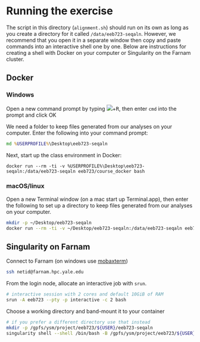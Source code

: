 
# Running the exercise

The script in this directory (`alignment.sh`) should run on its own as long as you create a directory for it called `/data/eeb723-seqaln`. However, we recommend that you open it in a separate window then copy and paste commands into an interactive shell one by one. Below are instructions for creating a shell with Docker on your computer or Singularity on the Farnam cluster.

## Docker

### Windows

Open a new command prompt by typing <kbd><img src=http://i.stack.imgur.com/B8Zit.png></kbd>+<kbd>R</kbd>, then enter `cmd` into the prompt and click OK


We need a folder to keep files generated from our analyses on your computer. Enter the following into your command prompt:

``` cmd
md %USERPROFILE%\Desktop\eeb723-seqaln
```

Next, start up the class environment in Docker:

```
docker run --rm -ti -v %USERPROFILE%\Desktop\eeb723-seqaln:/data/eeb723-seqaln eeb723/course_docker bash
```


### macOS/linux

Open a new Terminal window (on a mac start up Terminal.app), then enter the following to set up a directory to keep files generated from our analyses on your computer.

``` bash
mkdir -p ~/Desktop/eeb723-seqaln
docker run --rm -ti -v ~/Desktop/eeb723-seqaln:/data/eeb723-seqaln eeb723/course_docker bash
```


## Singularity on Farnam

Connect to Farnam (on windows use [mobaxterm](http://docs.ycrc.yale.edu/clusters-at-yale/access/#connect-from-windows))

``` bash
ssh netid@farnam.hpc.yale.edu
```

From the login node, allocate an interactive job with `srun`.

``` bash
# interactive session with 2 cores and default 10GiB of RAM
srun -A eeb723 --pty -p interactive -c 2 bash
```

Choose a working directory and band-mount it to your container

``` bash
# if you prefer a different directory use that instead
mkdir -p /gpfs/ysm/project/eeb723/${USER}/eeb723-seqaln
singularity shell --shell /bin/bash -B /gpfs/ysm/project/eeb723/${USER}/eeb723-seqaln:/data/eeb723-seqaln docker://eeb723/course_docker
```
 
